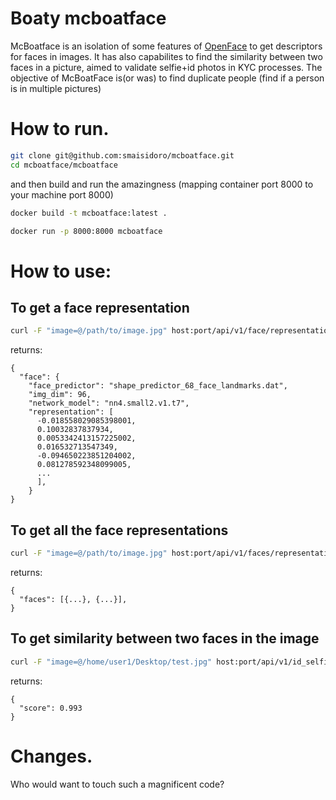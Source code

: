 # Boaty mcboatface

McBoatface is an isolation of some features of [OpenFace](https://github.com/cmusatyalab/openface) to get descriptors for faces in images. It has also capabilites to find the similarity between two faces in a picture, aimed to validate selfie+id photos in KYC processes. The objective of McBoatFace is(or was) to find duplicate people (find if a person is in multiple pictures)


# How to run.
```bash
git clone git@github.com:smaisidoro/mcboatface.git
cd mcboatface/mcboatface
```
and then build and run the amazingness
(mapping container port 8000 to your machine port 8000)

```bash
docker build -t mcboatface:latest .
```



```bash
docker run -p 8000:8000 mcboatface
```

# How to use:

## To get a face representation
```bash
curl -F "image=@/path/to/image.jpg" host:port/api/v1/face/representation
```
returns:
```
{
  "face": {
    "face_predictor": "shape_predictor_68_face_landmarks.dat",
    "img_dim": 96,
    "network_model": "nn4.small2.v1.t7",
    "representation": [
      -0.018558029085398001,
      0.10032837837934,
      0.0053342413157225002,
      0.016532713547349,
      -0.094650223851204002,
      0.081278592348099005,
      ...
      ],
    }
}
```

## To get all the face representations
```bash
curl -F "image=@/path/to/image.jpg" host:port/api/v1/faces/representation
```
returns:
```
{
  "faces": [{...}, {...}],
}
```

## To get similarity between two faces in the image
```bash
curl -F "image=@/home/user1/Desktop/test.jpg" host:port/api/v1/id_selfie/score
```

returns:
```
{
  "score": 0.993
}
```

# Changes.
Who would want to touch such a magnificent code?
